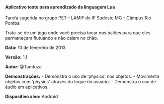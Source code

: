 ﻿#### Aplicativo teste para aprendizado da linguagem Lua

Tarefa sugerida no grupo PET - LAMIF do IF Sudeste MG - Câmpus Rio Pomba

Trata-se de um jogo onde você precisa tocar nos balões para que eles permaneçam flutuando e não caiam no chão.

__Data:__ 10 de fevereiro de 2013

__Versão:__ 1.1

__Autor:__ @Tamtuza

__Demonstrações:__
 		- Demonstra o uso de 'physics' nos objetos.
		- Movimenta objetos com 'physics' através do toque do usuário.
		- Demonstra o uso de áudio em aplicativos.
		
__Dispositivo alvo:__ Android
